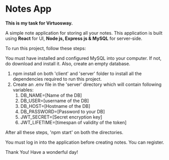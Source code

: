 # Notes App

**This is my task for Virtuosway.**

A simple note application for storing all your notes.
This application is built using **React** for UI, **Node js, Express js & MySQL** for server-side.

To run this project, follow these steps:

You must have installed and configured MySQL into your computer. If not, do download and install it.
Also, create an empty database.

1. npm install on both 'client' and 'server' folder to install all the dependencies required to run this project.
2. Create an .env file in the 'server' directory which will contain following variables:
    1. DB_NAME=[Name of the DB]
    2. DB_USER=[username of the DB]
    3. DB_HOST=[Hostname of the DB]
    4. DB_PASSWORD=[Password to your DB]
    5. JWT_SECRET=[Secret encryption key]
    6. JWT_LIFETIME=[timespan of validity of the token]

After all these steps, 'npm start' on both the directories.

You must log in into the application before creating notes. You can register.

Thank You!
Have a wonderful day!
